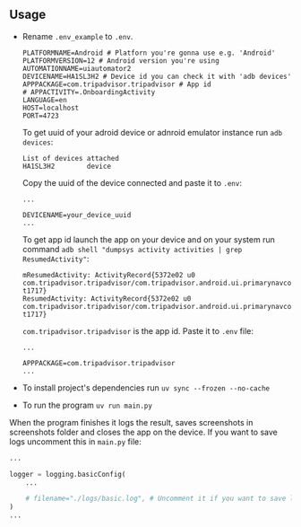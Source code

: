 ## Usage
- Rename `.env_example` to `.env`.

    ```
    PLATFORMNAME=Android # Platforn you're gonna use e.g. 'Android'
    PLATFORMVERSION=12 # Android version you're using
    AUTOMATIONNAME=uiautomator2
    DEVICENAME=HA1SL3H2 # Device id you can check it with 'adb devices'
    APPPACKAGE=com.tripadvisor.tripadvisor # App id
    # APPACTIVITY=.OnboardingActivity
    LANGUAGE=en
    HOST=localhost
    PORT=4723
    ```
    To get uuid of your adroid device or adnroid emulator instance run `adb devices`:
    ```
    List of devices attached
    HA1SL3H2        device
    ```
    Copy the uuid of the device connected and paste it to `.env`:
    ```
    ...

    DEVICENAME=your_device_uuid
    ...
    ```
    To get app id launch the app on your device and on your system run command `adb shell "dumpsys activity activities | grep ResumedActivity"`:
    ```
    mResumedActivity: ActivityRecord{5372e02 u0 com.tripadvisor.tripadvisor/com.tripadvisor.android.ui.primarynavcontainer.MainActivity t1717}
    ResumedActivity: ActivityRecord{5372e02 u0 com.tripadvisor.tripadvisor/com.tripadvisor.android.ui.primarynavcontainer.MainActivity t1717}
    ```
    `com.tripadvisor.tripadvisor` is the app id. Paste it to `.env` file:
    ```
    ...

    APPPACKAGE=com.tripadvisor.tripadvisor
    ...
    ```
- To install project's dependencies run `uv sync --frozen --no-cache`
- To run the program `uv run main.py`

When the program finishes it logs the result, saves screenshots in screenshots folder and closes the app on the device.
If you want to save logs uncomment this in `main.py` file:
``` python
...

logger = logging.basicConfig(
    ...

    # filename="./logs/basic.log", # Uncomment it if you want to save logs to the log file.
)
...